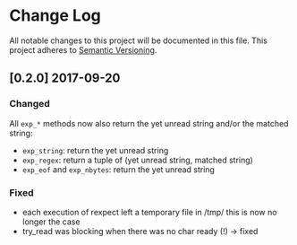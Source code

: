 # Change Log

All notable changes to this project will be documented in this file.
This project adheres to [Semantic Versioning](http://semver.org/).

## [0.2.0] 2017-09-20

### Changed

All `exp_*` methods now also return the yet unread string and/or the matched string:

- `exp_string`: return the yet unread string
- `exp_regex`: return a tuple of (yet unread string, matched string)
- `exp_eof` and `exp_nbytes`: return the yet unread string

### Fixed

- each execution of rexpect left a temporary file in /tmp/ this is now no longer the case
- try_read was blocking when there was no char ready (!) -> fixed